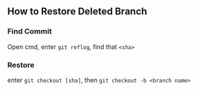 ## How to Restore Deleted Branch

### Find Commit

Open cmd, enter `git reflog`, find that `<sha>`

### Restore

enter `git checkout [sha]`, then `git checkout -b <branch name>`
